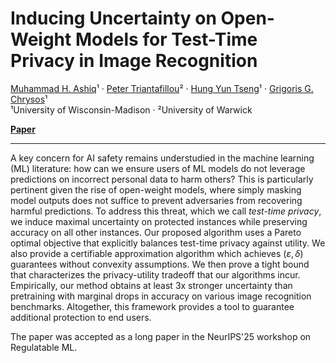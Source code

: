 # Inducing Uncertainty on Open-Weight Models for Test-Time Privacy in Image Recognition

[Muhammad H. Ashiq](https://github.com/ashiqwisc)¹ · [Peter Triantafillou](https://warwick.ac.uk/fac/sci/dcs/people/peter_triantafillou/)² · [Hung Yun Tseng](https://openreview.net/profile?id=~Hung_Yun_Tseng1)¹ · [Grigoris G. Chrysos](https://grigorisg9gr.github.io/_pages/about/)¹  
¹University of Wisconsin-Madison · ²University of Warwick

[**Paper**]([https://example.com](https://www.arxiv.org/abs/2509.11625)) 

---

A key concern for AI safety remains understudied in the machine learning (ML) literature: how can we ensure users of ML models do not leverage predictions on incorrect personal data to harm others? This is particularly pertinent given the rise of open-weight models, where simply masking model outputs does not suffice to prevent adversaries from recovering harmful predictions. To address this threat, which we call *test-time privacy*, we induce maximal uncertainty on protected instances while preserving accuracy on all other instances. Our proposed algorithm uses a Pareto optimal objective that explicitly balances test-time privacy against utility. We also provide a certifiable approximation algorithm which achieves $(\varepsilon, \delta)$ guarantees without convexity assumptions. We then prove a tight bound that characterizes the privacy-utility tradeoff that our algorithms incur. Empirically, our method obtains at least 3x stronger uncertainty than pretraining with marginal drops in accuracy on various image recognition benchmarks. Altogether, this framework provides a tool to guarantee additional protection to end users.

The paper was accepted as a long paper in the NeurIPS'25 workshop on Regulatable ML.
